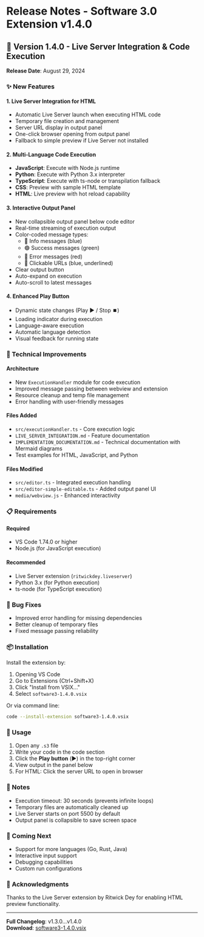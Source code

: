 # Release Notes - Software 3.0 Extension v1.4.0

## 🚀 Version 1.4.0 - Live Server Integration & Code Execution

**Release Date**: August 29, 2024

### ✨ New Features

#### 1. **Live Server Integration for HTML**
- Automatic Live Server launch when executing HTML code
- Temporary file creation and management
- Server URL display in output panel
- One-click browser opening from output panel
- Fallback to simple preview if Live Server not installed

#### 2. **Multi-Language Code Execution**
- **JavaScript**: Execute with Node.js runtime
- **Python**: Execute with Python 3.x interpreter
- **TypeScript**: Execute with ts-node or transpilation fallback
- **CSS**: Preview with sample HTML template
- **HTML**: Live preview with hot reload capability

#### 3. **Interactive Output Panel**
- New collapsible output panel below code editor
- Real-time streaming of execution output
- Color-coded message types:
  - 🔵 Info messages (blue)
  - 🟢 Success messages (green)
  - 🔴 Error messages (red)
  - 🔗 Clickable URLs (blue, underlined)
- Clear output button
- Auto-expand on execution
- Auto-scroll to latest messages

#### 4. **Enhanced Play Button**
- Dynamic state changes (Play ▶️ / Stop ⏹️)
- Loading indicator during execution
- Language-aware execution
- Automatic language detection
- Visual feedback for running state

### 🔧 Technical Improvements

#### Architecture
- New `ExecutionHandler` module for code execution
- Improved message passing between webview and extension
- Resource cleanup and temp file management
- Error handling with user-friendly messages

#### Files Added
- `src/executionHandler.ts` - Core execution logic
- `LIVE_SERVER_INTEGRATION.md` - Feature documentation
- `IMPLEMENTATION_DOCUMENTATION.md` - Technical documentation with Mermaid diagrams
- Test examples for HTML, JavaScript, and Python

#### Files Modified
- `src/editor.ts` - Integrated execution handling
- `src/editor-simple-editable.ts` - Added output panel UI
- `media/webview.js` - Enhanced interactivity

### 📋 Requirements

#### Required
- VS Code 1.74.0 or higher
- Node.js (for JavaScript execution)

#### Recommended
- Live Server extension (`ritwickdey.liveserver`)
- Python 3.x (for Python execution)
- ts-node (for TypeScript execution)

### 🐛 Bug Fixes
- Improved error handling for missing dependencies
- Better cleanup of temporary files
- Fixed message passing reliability

### 📦 Installation

Install the extension by:
1. Opening VS Code
2. Go to Extensions (Ctrl+Shift+X)
3. Click "Install from VSIX..."
4. Select `software3-1.4.0.vsix`

Or via command line:
```bash
code --install-extension software3-1.4.0.vsix
```

### 🎯 Usage

1. Open any `.s3` file
2. Write your code in the code section
3. Click the **Play button** (▶️) in the top-right corner
4. View output in the panel below
5. For HTML: Click the server URL to open in browser

### 📝 Notes

- Execution timeout: 30 seconds (prevents infinite loops)
- Temporary files are automatically cleaned up
- Live Server starts on port 5500 by default
- Output panel is collapsible to save screen space

### 🔮 Coming Next
- Support for more languages (Go, Rust, Java)
- Interactive input support
- Debugging capabilities
- Custom run configurations

### 🙏 Acknowledgments
Thanks to the Live Server extension by Ritwick Dey for enabling HTML preview functionality.

---

**Full Changelog**: v1.3.0...v1.4.0  
**Download**: [software3-1.4.0.vsix](software3-1.4.0.vsix)